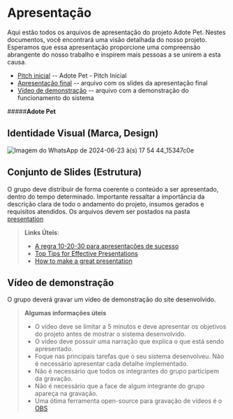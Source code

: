 # Apresentação

Aqui estão todos os arquivos de apresentação do projeto Adote Pet. Nestes documentos, você encontrará uma visão detalhada do nosso projeto. Esperamos que essa apresentação proporcione uma compreensão abrangente do nosso trabalho e inspirem mais pessoas a se unirem a esta causa.

* [Pitch inicial](./adotepet-pitchinicial.pdf) -- Adote Pet - Pitch Inicial
* [Apresentação final](./sample-presentation.pdf) -- arquivo com os slides da apresentação final
* [Vídeo de demonstração](./sample-video.mp4) -- arquivo com a demonstração do funcionamento do sistema

#####**Adote Pet**

## Identidade Visual (Marca, Design)

![Imagem do WhatsApp de 2024-06-23 à(s) 17 54 44_15347c0e](https://github.com/ICEI-PUC-Minas-PMV-SI/pmv-si-2024-1-pe1-t5-adote-pet/assets/160288705/6ec58139-35fe-40ce-80c6-3a4e37725773)

## Conjunto de Slides (Estrutura)

O grupo deve distribuir de forma coerente o conteúdo a ser apresentado, dentro do tempo determinado. Importante ressaltar a importância da descrição clara de todo o andamento do projeto, insumos gerados e requisitos atendidos. Os arquivos devem ser postados na pasta [presentation](../presentation)
 
> **Links Úteis**:
> - [A regra 10-20-30 para apresentações de sucesso](https://revistapegn.globo.com/Noticias/noticia/2014/07/regra-10-20-30-para-apresentacoes-de-sucesso.html)
> - [Top Tips for Effective Presentations](https://www.skillsyouneed.com/present/presentation-tips.html)
> - [How to make a great presentation](https://www.ted.com/playlists/574/how_to_make_a_great_presentation)

## Vídeo de demonstração

O grupo deverá gravar um vídeo de demonstração do site desenvolvido.

> **Algumas informações úteis**
> - O vídeo deve se limitar a 5 minutos e deve apresentar os objetivos do projeto antes de mostrar o sistema desenvolvido.
> - O vídeo deve possuir uma narração que explica o que está sendo apresentado.
> - Foque nas principais tarefas que o seu sistema desenvolveu. Não é necessário apresentar cada detalhe implementado.
> - Não é necessário que todos os integrantes do grupo participem da gravação.
> - Não é necessário que a face de algum integrante do grupo apareça na gravação.
> - Uma ótima ferramenta open-source para gravação de vídeos é o [OBS](https://obsproject.com/pt-br/download)

